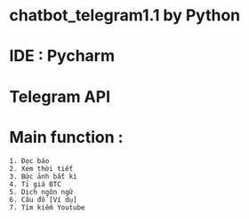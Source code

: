 # chatbot_telegram1.1 by Python
# IDE : Pycharm
# Telegram API
# Main function :
    1. Đọc báo
    2. Xem thời tiết
    3. Bức ảnh bất kì
    4. Tỉ giá BTC
    5. Dịch ngôn ngữ
    6. Câu đố [Ví dụ]
    7. Tìm kiếm Youtube